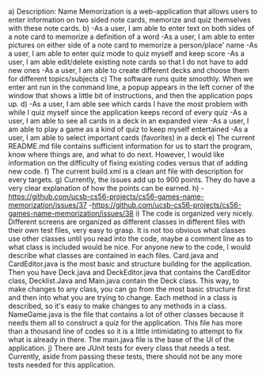 a) Description: Name Memorization is a web-application that allows users to enter information on two sided note cards,
memorize and quiz themselves with these note cards.
b) 
-As a user, I am able to enter text on both sides of a note card to memorize a definition of a word
-As a user, I am able to enter pictures on either side of a note card to memorize a person/place' name
-As a user, I am able to enter quiz mode to quiz myself and keep score
-As a user, I am able edit/delete existing note cards so that I do not have to add new ones
-As a user, I am able to create different decks and choose them for different topics/subjects 
c) The software runs quite smoothly. When we enter ant run in the command line, a popup appears in the left corner of the window that shows a little bit of instructions, and then the application pops up.
d)
-As a user, I am able see which cards I have the most problem with while I quiz myself since the application keeps record of every quiz
-As a user, I am able to see all cards in a deck in an expanded view
-As a user, I am able to play a game as a kind of quiz to keep myself entertained
-As a user, I am able to select important cards (favorites) in a deck 
e) The current README.md file contains sufficient information for us to start the program, know where things are, and what to do next. However, I would like information on the difficulty of fixing existing codes versus that of adding new code.
f) The current build.xml is a clean ant file with description for every targets.
g) Currently, the issues add up to 900 points. They do have a very clear explanation of how the points can be earned.
h) 
-https://github.com/ucsb-cs56-projects/cs56-games-name-memorization/issues/37
-https://github.com/ucsb-cs56-projects/cs56-games-name-memorization/issues/38
i) The code is organized very nicely. Different screens are organized as different classes in different files with their own test files, very easy to grasp. It is not too obvious what classes use other classes until you read into the code, maybe a comment line as to what class is included would be nice.
For anyone new to the code, I would describe what classes are contained in each files. Card.java and CardEditor.java is the most basic and structure building for the application. Then you have Deck.java and DeckEditor.java that contains the CardEditor class, Decklist.Java and Main.java contain the Deck class. This way, to make changes to any class, you can go from the most basic structure first and then into what you are trying to change. Each method in a class is described, so it's easy to make changes to any methods in a class. NameGame.java is the file that contains a lot of other classes because it needs them all to construct a quiz for the application. This file has more than a thousand line of codes so it is a little intimidating to attempt to fix what is already in there.
The main.java file is the base of the UI of the application. 
j) There are JUnit tests for every class that needs a test. Currently, aside from passing these tests, there should not be any more tests needed for this application.

